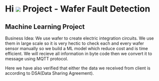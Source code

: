 Hi ![](https://user-images.githubusercontent.com/18350557/176309783-0785949b-9127-417c-8b55-ab5a4333674e.gif) 
Project - Wafer Fault Detection
=============================================================================================================================================

Machine Learning Project
------------------------

Business Idea: We use wafer to create electric integration circuits. We use them in large scale so it is very hectic to check each and every wafer sensor manually so we build a ML model which reduce cost and is time efficient. We will recieve all information in byte code then we convert it to message using MQTT protocol.


Here we have also verified that either the data we received from client is according to DSA(Data Sharing Agreement).
